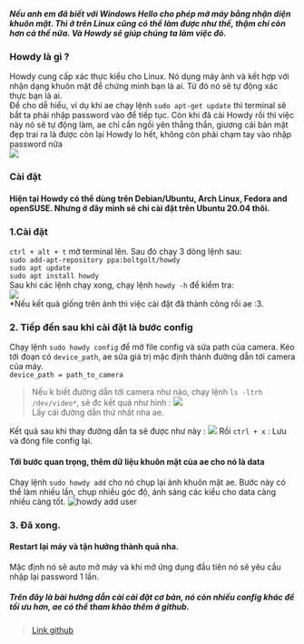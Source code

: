 ##### Nếu anh em đã biết với Windows Hello cho phép mở máy bằng nhận diện khuôn mặt. Thì ở trên Linux cũng có thể làm được như thế, thậm chí còn hơn cả thế nữa. Và Howdy sẽ giúp chúng ta làm việc đó.
### Howdy là gì ?
Howdy cung cấp xác thực kiểu cho Linux.  Nó dụng máy ảnh và kết hợp với nhận dạng khuôn mặt để chứng minh bạn là ai. Từ đó nó sẽ tự động xác thực bạn là ai. <br>
Để cho dễ hiểu, ví dụ khi ae chạy lệnh `sudo apt-get update` thì terminal sẽ bắt ta phải nhập password vào để tiếp tục. Còn khi đã cài Howdy rồi thì việc này nó sẽ tự động làm, ae chỉ cần ngồi yên thẳng thắn, giương cái bản mặt đẹp trai ra là được còn lại Howdy lo hết, không còn phải chạm tay vào nhập password nữa <br>
![](https://images.viblo.asia/8c23d60b-a91d-4701-a47f-aecdd8006c17.png)
<br>
### Cài đặt
#### Hiện tại Howdy có thể dùng trên Debian/Ubuntu, Arch Linux, Fedora and openSUSE. Nhưng ở đây mình sẽ chỉ cài đặt trên Ubuntu 20.04 thôi.
### 1.Cài đặt 
 `ctrl + alt + t` mở terminal lên. Sau đó chạy 3 dòng lệnh sau: <br> 
`sudo add-apt-repository ppa:boltgolt/howdy` <br>
`sudo apt update` <br>
`sudo apt install howdy`<br>
Sau khi các lệnh chạy xong, chạy lệnh `howdy -h` để kiểm tra: <br>
![](https://images.viblo.asia/886808b8-122c-4c59-82b1-0d743cab37aa.png) <br>
*Nếu kết quả giống trên ảnh thì việc cài đặt đã thành công rồi ae :3.
### 2. Tiếp đến sau khi cài đặt là bước config <br>
Chạy lệnh `sudo howdy config` để mở file config và sửa path của camera. Kéo tới đoạn có `device_path`, ae sửa giá trị mặc định thành đường dẫn tới camera của máy. <br>
`device_path = path_to_camera` <br>
> Nếu k biết đường dẫn tới camera như nào, chạy lệnh `ls -ltrh /dev/video*`, sẽ đc kết quả như hình : 
> ![](https://images.viblo.asia/384e342b-7dbc-4a00-ab4c-792bf6835ada.png) <br>
Lấy cái đường dẫn thứ nhất nha ae. <br>

Kết quả sau khi thay đường dẫn ta sẽ được như này : 
![](https://images.viblo.asia/60517527-1232-4efb-ac97-501cf7a1992f.png)
Rồi  `ctrl + x` : Lưu và đóng file config lại.
#### Tới bước quan trọng, thêm dữ liệu khuôn mặt của ae cho nó là data
Chạy lệnh `sudo howdy add`  cho nó chụp lại ảnh khuôn mặt ae. Bước này có thể làm nhiều lần, chụp nhiều góc độ, ánh sáng các kiểu cho data càng nhiều càng tốt.
![howdy add user](https://images.viblo.asia/7d3af0b3-75d3-4077-a57e-5b71809dd2da.png)
### 3. Đã xong. 
#### Restart lại máy và tận hưởng thành quả nha. <br>
Mặc định nó sẽ auto mở máy và khi mở ứng dụng đầu tiên nó sẽ yêu cầu nhập lại password 1 lần.
##### Trên đây là bài hướng dẫn cài cài đặt cơ bản, nó còn nhiều config khác để tối ưu hơn, ae có thể tham khảo thêm ở github.
 > [Link github](https://github.com/boltgolt/howdy)